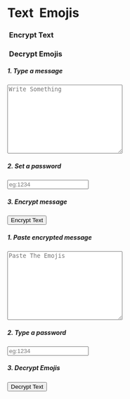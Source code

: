<!DOCTYPE html>
<html lang="en">

<head>
    <meta charset="UTF-8">
    <meta http-equiv="X-UA-Compatible" content="IE=edge">
    <meta name="viewport" content="width=device-width, initial-scale=1.0">
    <title>Document</title>
    <link rel="stylesheet" href="style.css">
</head>

<body>
    <div id="main">
        <h1>Text <span><img src="arrow.png" alt=""></span> Emojis</h1>
        <div id="endec-div">
            <h3 id="enc-btn"><span><img src="padlock-clipart-lock-icon-15.png" alt=""></span> Encrypt Text</h3>
            <h3 id="dec-btn"><span><img src="khula.jpeg" alt=""></span> Decrypt Emojis</h3>
        </div>
        <div id="encryption">
            <h5>1. Type a message</h5>
            <textarea placeholder="Write Something" name="" id="textmsg" cols="30" rows="10"></textarea>
            <h5>2. Set a password</h5>
            <input placeholder="eg:1234" type="password" name="" id="password">
            <h5>3. Encrypt message</h5>
            <button id="encrypt-btn"><span><img src="padlock-clipart-lock-icon-15.png" alt=""></span>Encrypt Text</button>
        </div>
        <div id="decryption">
            <h5>1. Paste encrypted message</h5>
            <textarea placeholder="Paste The Emojis" name="" id="emojimsg" cols="30" rows="10"></textarea>
            <h5>2. Type a password</h5>
            <input placeholder="eg:1234" type="password" name="" id="finalpassword">
            <h5>3. Decrypt Emojis</h5>
            <button id="decrypt-btn"><span><img src="./khula.jpeg" alt=""></span>Decrypt Text</button>
        </div>
        <div id="result">
        </div>
    </div>
    <script src="script.js"></script>
</body>

</html>


